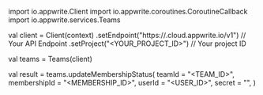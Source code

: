 import io.appwrite.Client
import io.appwrite.coroutines.CoroutineCallback
import io.appwrite.services.Teams

val client = Client(context)
    .setEndpoint("https://<REGION>.cloud.appwrite.io/v1") // Your API Endpoint
    .setProject("<YOUR_PROJECT_ID>") // Your project ID

val teams = Teams(client)

val result = teams.updateMembershipStatus(
    teamId = "<TEAM_ID>", 
    membershipId = "<MEMBERSHIP_ID>", 
    userId = "<USER_ID>", 
    secret = "<SECRET>", 
)